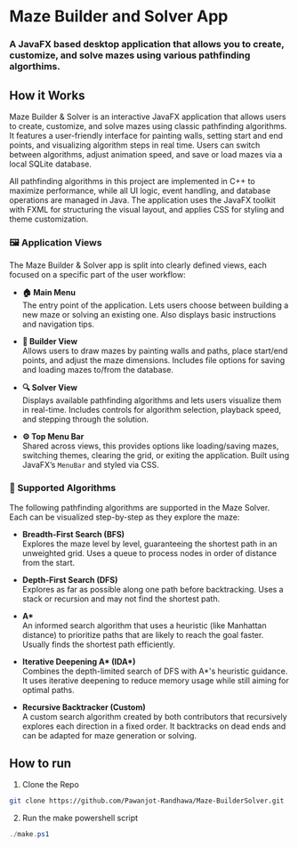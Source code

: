 # Maze Builder and Solver App
### A JavaFX based desktop application that allows you to create, customize, and solve mazes using various pathfinding algorthims.

## How it Works
Maze Builder & Solver is an interactive JavaFX application that allows users to create, customize, and solve mazes using classic pathfinding algorithms. 
It features a user-friendly interface for painting walls, setting start and end points, and visualizing algorithm steps in real time.
Users can switch between algorithms, adjust animation speed, and save or load mazes via a local SQLite database. 

All pathfinding algorithms in this project are implemented in C++ to maximize performance, while all UI logic, event handling, and database operations are managed in Java. 
The application uses the JavaFX toolkit with FXML for structuring the visual layout, and applies CSS for styling and theme customization.

### 🖼️ Application Views

The Maze Builder & Solver app is split into clearly defined views, each focused on a specific part of the user workflow:

- **🏠 Main Menu**  
  The entry point of the application. Lets users choose between building a new maze or solving an existing one. Also displays basic instructions and navigation tips.

- **🧱 Builder View**  
  Allows users to draw mazes by painting walls and paths, place start/end points, and adjust the maze dimensions. Includes file options for saving and loading mazes to/from the database.

- **🔍 Solver View**  
  Displays available pathfinding algorithms and lets users visualize them in real-time. Includes controls for algorithm selection, playback speed, and stepping through the solution.

- **⚙️ Top Menu Bar**  
  Shared across views, this provides options like loading/saving mazes, switching themes, clearing the grid, or exiting the application. Built using JavaFX’s `MenuBar` and styled via CSS.



### 🧠 Supported Algorithms

The following pathfinding algorithms are supported in the Maze Solver. Each can be visualized step-by-step as they explore the maze:

- **Breadth-First Search (BFS)**  
  Explores the maze level by level, guaranteeing the shortest path in an unweighted grid. Uses a queue to process nodes in order of distance from the start.

- **Depth-First Search (DFS)**  
  Explores as far as possible along one path before backtracking. Uses a stack or recursion and may not find the shortest path.

- **A\***  
  An informed search algorithm that uses a heuristic (like Manhattan distance) to prioritize paths that are likely to reach the goal faster. Usually finds the shortest path efficiently.

- **Iterative Deepening A\* (IDA\*)**  
  Combines the depth-limited search of DFS with A\*'s heuristic guidance. It uses iterative deepening to reduce memory usage while still aiming for optimal paths.

- **Recursive Backtracker (Custom)**  
  A custom search algorithm created by both contributors that recursively explores each direction in a fixed order. It backtracks on dead ends and can be adapted for maze generation or solving.



## How to run

1. Clone the Repo

```bash
git clone https://github.com/Pawanjot-Randhawa/Maze-BuilderSolver.git
```

2. Run the make powershell script
```powershell
./make.ps1
```
